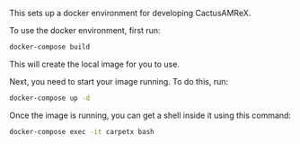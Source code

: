 This sets up a docker environment for developing CactusAMReX.

To use the docker environment, first run:

```bash
docker-compose build
```

This will create the local image for you to use.

Next, you need to start your image running. To do this, run:

```bash
docker-compose up -d
```

Once the image is running, you can get a shell inside it using this command:

```bash
docker-compose exec -it carpetx bash
```
